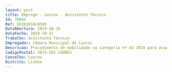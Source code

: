 ```yaml
--- 
layout: post
title: Emprego - Loures - Assistente Técnico
Id: 70942
Ref: OE201910/0586
DataAbertura: 2019-10-16
DataFecho: 2019-10-31
Trabalho: Assistente Técnico
Empregador: Câmara Municipal de Loures
Descricao: Procedimento de mobilidade na categoria nº 43 2019 para ocupação de dois postos de trabalho na categoria de Assistente Técnico para o Departamento de Planeamento Financeiro e Aprovisionamento Divisão de Contratação e Aprovisionamento.
CodigoPostal: 2674-501 LOURES
Concelho: Loures
Distrito: Lisboa
--- 
```

